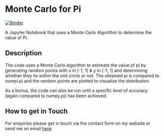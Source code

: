 # Monte Carlo for Pi
[![Binder](http://mybinder.org/badge.svg)](https://mybinder.org/v2/gh/fdschmidt/MonteCarloForPi/master)

A Jupyter Notebook that uses a Monte Carlo Algorithm to determine the value of Pi.

## Description
The code uses a Monte Carlo algorithm to estimate the value pf pi by generating random points with x in [-1, 1] & y in [-1, 1] and determining whether they lie within the unit circle or not. The obtained pi is compared to numpi.pi and the random points are plotted to visualize the distribution.

As a bonus, the code can also be run until a specific level of accuracy (again compared to numpy.pi) has been achieved.

## How to get in Touch
For enquiries please get in touch via the contact form on my website or send me an email [here](https://www.astrofranzi.com/contact/).
